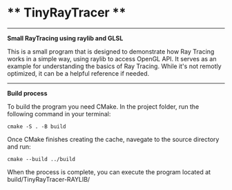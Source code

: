 # ** TinyRayTracer **
___ 

**Small RayTracing using raylib and GLSL**

This is a small program that is designed to demonstrate how Ray Tracing works in a simple way, using raylib to access OpenGL API. It serves as an example for understanding the basics of Ray Tracing. While it's not remotly optimized, it can be a helpful reference if needed.
___

**Build process**

To build the program you need CMake. In the project folder, run the following command in your terminal:

`cmake -S . -B build` 

Once CMake finishes creating the cache, navegate to the source directory and run: 

`cmake --build ../build` 

When the process is complete, you can execute the program located at build/TinyRayTracer-RAYLIB/
